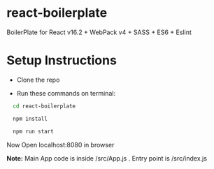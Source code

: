 # react-boilerplate
BoilerPlate for React v16.2 + WebPack v4 + SASS + ES6 + Eslint

# Setup Instructions

* Clone the repo

* Run these commands on terminal:

```bash
  cd react-boilerplate
```

```bash
  npm install
```

```bash
  npm run start
```

Now Open localhost:8080 in browser

**Note:** Main App code is inside /src/App.js . Entry point is /src/index.js
